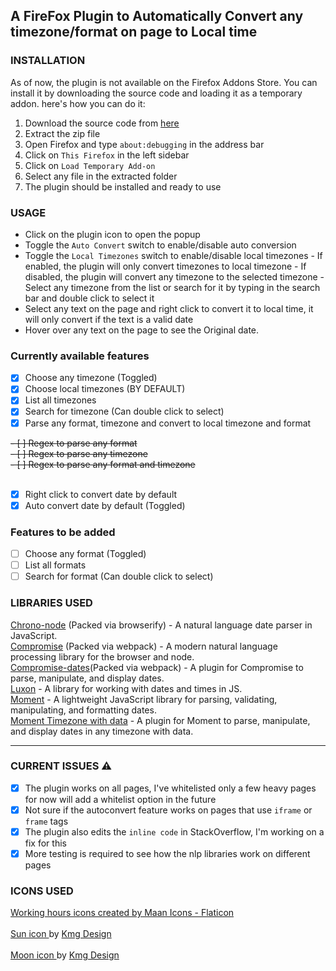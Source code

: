 ## A FireFox Plugin to Automatically Convert any timezone/format on page to Local time

### INSTALLATION

As of now, the plugin is not available on the Firefox Addons Store. You can install it by downloading the source code and loading it as a temporary addon.
here's how you can do it:

1. Download the source code from [here](https://github.com/rakshith111/Time-Sync/archive/refs/heads/main.zip)
2. Extract the zip file
3. Open Firefox and type `about:debugging` in the address bar
4. Click on `This Firefox` in the left sidebar
5. Click on `Load Temporary Add-on`
6. Select any file in the extracted folder
7. The plugin should be installed and ready to use

### USAGE

- Click on the plugin icon to open the popup
- Toggle the `Auto Convert` switch to enable/disable auto conversion
- Toggle the `Local Timezones` switch to enable/disable local timezones
      - If enabled, the plugin will only convert timezones to local timezone
      - If disabled, the plugin will convert any timezone to the selected timezone
            - Select any timezone from the list or search for it by typing in the search bar and double click to select it 
- Select any text on the page and right click to convert it to local time, it will only convert if the text is a valid date
- Hover over any text on the page to see the Original date.

### Currently available features

- [x] Choose any timezone (Toggled)
- [x] Choose local timezones (BY DEFAULT)
- [x] List all timezones
- [x] Search for timezone (Can double click to select)
- [x] Parse any format, timezone and convert to local timezone and format
<s>
- [ ] Regex to parse any format <br>
- [ ] Regex to parse any timezone <br>
- [ ] Regex to parse any format and timezone <br>
 </s><br>
 
- [x] Right click to convert date by default
- [x] Auto convert date by default (Toggled)

### Features to be added

- [ ] Choose any format (Toggled)
- [ ] List all formats
- [ ] Search for format (Can double click to select)

### LIBRARIES USED

[Chrono-node](https://www.npmjs.com/package/chrono-node) (Packed via browserify) - A natural language date parser in JavaScript.<br>
[Compromise](https://www.npmjs.com/package/compromise) (Packed via webpack) - A modern natural language processing library for the browser and node.<br>
[Compromise-dates](https://www.npmjs.com/package/compromise-dates)(Packed via webpack) - A plugin for Compromise to parse, manipulate, and display dates.<br>
[Luxon](https://moment.github.io/luxon/) - A library for working with dates and times in JS.<br>
[Moment](https://momentjs.com/) - A lightweight JavaScript library for parsing, validating, manipulating, and formatting dates.<br>
[Moment Timezone with data](https://momentjs.com/timezone/) - A plugin for Moment to parse, manipulate, and display dates in any timezone with data.<br>

---

### CURRENT ISSUES :warning:

- [x] The plugin works on all pages, I've whitelisted only a few heavy pages for now will add a whitelist option in the future
- [x] Not sure if the autoconvert feature works on pages that use `iframe` or `frame` tags
- [x] The plugin also edits the `inline code` in StackOverflow, I'm working on a fix for this
- [x] More testing is required to see how the nlp libraries work on different pages

### ICONS USED

<a href="https://www.flaticon.com/free-icons/working-hours" title="working hours icons">Working hours icons created by Maan Icons - Flaticon</a> <br>
<br> <a href="https://www.iconfinder.com/icons/9071418/sun_icon"> Sun icon </a> by <a href="https://www.iconfinder.com/icon-park">Kmg Design </a> <br>
<br> <a href="https://www.iconfinder.com/icons/9071456/moon_icon"> Moon icon </a> by <a href="https://www.iconfinder.com/icon-park">Kmg Design </a> <br>